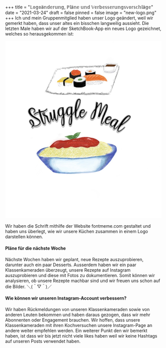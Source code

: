 +++
title = "𝕃𝕠𝕘𝕠ä𝕟𝕕𝕖𝕣𝕦𝕟𝕘, ℙ𝕝ä𝕟𝕖 𝕦𝕟𝕕 𝕍𝕖𝕣𝕓𝕖𝕤𝕤𝕖𝕣𝕦𝕟𝕘𝕤𝕧𝕠𝕣𝕤𝕔𝕙𝕝ä𝕘𝕖"
date = "2021-03-24"
draft = false
pinned = false
image = "new-logo.png"
+++
Ich und mein Gruppenmitglied haben unser Logo geändert, weil wir gemerkt haben, dass unser altes ein bisschen langweilig aussieht. Die letzten Male haben wir auf der SketchBook-App ein neues Logo gezeichnet, welches so herausgekommen ist:

![](new-logo.png)

Wir haben die Schrift mithilfe der Website fontmeme.com gestaltet und haben uns überlegt, wie wir unsere Küchen zusammen in einem Logo darstellen können.

#### Pläne für die nächste Woche

Nächste Wochen haben wir geplant, neue Rezepte auszuprobieren, darunter auch ein paar Desserts. Ausserdem haben wir ein paar Klassenkameraden überzeugt, unsere Rezepte auf Instagram auszuprobieren und diese mit Fotos zu dokumentieren. Somit können wir analysieren, ob unsere Rezepte machbar sind und wir freuen uns schon auf die Bilder. ＼(＾▽＾)／

#### Wie können wir unseren Instagram-Account verbessern?

Wir haben Rückmeldungen von unseren Klassenkameraden sowie von anderen Leuten bekommen und haben daraus gezogen, dass wir mehr Abonnenten oder Engagement brauchen. Wir hoffen, dass unsere Klassenkameraden mit ihren Kochversuchen unsere Instagram-Page an andere weiter empfehlen werden. Ein weiterer Punkt den wir bemerkt haben, ist dass wir bis jetzt nicht viele likes haben weil wir keine Hashtags auf unseren Posts verwendet haben.